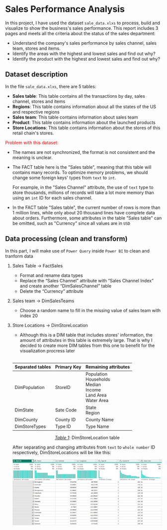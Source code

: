 # Sales Performance Analysis

In this project, I have used the dataset `sale_data.xlxs` to process, build and visualize to show the business's sales performance. This report includes 3 pages and meets all the criteria about the status of the sales department:

- Understand the company's sales performance by sales channel, sales team, stores and items.
- Identify the areas with the highest and lowest sales and find out why?
- Identify the product with the highest and lowest sales and find out why?

## Dataset description

In the file `sale_data.xlxs`, there are 5 tables:

- **Sales table**: This table contains all the transactions by day, sales channel, stores and items
- **Regions**: This table contains information about all the states of the US and respective regions
- **Sales team**: This table contains information about sales team
- **Product**: This table contains information about the launched products
- **Store Locations**: This table contains information about the stores of this retail chain's stores.

<span style="color:red">Problem with this dataset:</span>

- The names are not synchronized, the format is not consistent and the meaning is unclear.
- The FACT table here is the "Sales table", meaning that this table will contains many records. To optimize memory problems, we should change some foreign keys' types from `text` to `int`.

  For example, in the "Sales Channel" attribute, the use of `text` type to store thousands, millions of records will take a lot more memory than using an `int` ID for each sales channel.

- In the FACT table "Sales table", the current number of rows is more than 1 million lines, while only about 20 thousand lines have complete data about orders. Furthermore, some attributes in the table "Sales table" can be omitted, such as "Currency" since all values are in `USD`

## Data processing (clean and transform)

In this part, I will make use of `Power Query` inside `Power BI` to clean and tranform data

1. Sales Table -> FactSales

   - Format and rename data types
   - Replace the “Sales Channel” attribute with “Sales Channel Index” and create another “DimSalesChannel” table
   - Delete the “Currency” attribute

2. Sales team -> DimSalesTeams

   - Choose a random name to fill in the missing value of sales team with index 20

3. Store Locations -> DimStoreLocation

   - Although this is a DIM table that includes stores' information, the amount of attributes in this table is extremely large. That is why I decided to create more DIM tables from this one to benefit for the visualization procress later <br><br>

    <center>

   | Separated tables | Primary Key | Remaining attributes                                                              |
   | ---------------- | ----------- | --------------------------------------------------------------------------------- |
   | DimPopulation    | StoreID     | Population <br> Households <br> Median <br> Income <br> Land Area <br> Water Area |
   | DimState         | Sate Code   | State <br> Region                                                                 |
   | DimCounty        | County ID   | County Name                                                                       |
   | DimStoreTypes    | Type ID     | Type Name                                                                         |

   <u>_Table 1_</u>: <t>DimStoreLocation table</t>
    </center>

   After separating and changing attributes from `text` to `whole number` ID respectively, DimStoreLocations will be like this:

   ![image](./img/dimstorelocation.png)
